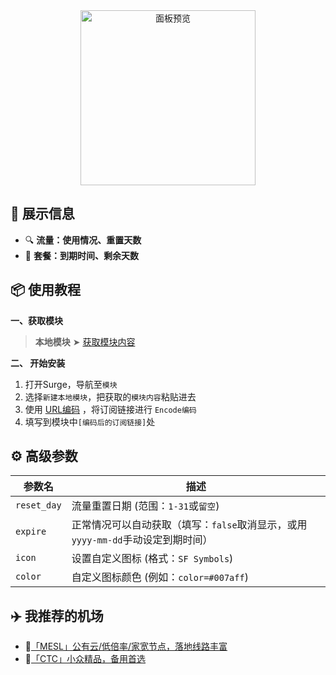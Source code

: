 <div align="center">
<img src="https://raw.githubusercontent.com/cc63/Surge/main/Module/Panel/Sub-info/Moore/Sub-info.PNG" width="280" alt="面板预览">
<br>

</div>

## 🌟 展示信息

- 🔍 **流量：使用情况、重置天数**
- 📅 **套餐：到期时间、剩余天数**

## 📦 使用教程

**一、获取模块**

> **本地模块** ➤ [获取模块内容](https://raw.githubusercontent.com/cc63/Surge/main/Module/Panel/Sub-info/Moore/Sub-info.sgmodule)

**二、 开始安装**

1. 打开Surge，导航至`模块`
2. 选择`新建本地模块`，把获取的`模块内容`粘贴进去
3. 使用 [URL编码](https://www.urlencoder.org/zh/) ，将订阅链接进行 `Encode编码`
4. 填写到模块中`[编码后的订阅链接]`处

## ⚙️ 高级参数

| 参数名     | 描述                                         |
|-----------|---------------------------------------------|
| `reset_day` | 流量重置日期 (范围：`1-31`或`留空`)                   |
| `expire`   | 正常情况可以自动获取（填写：`false`取消显示，或用`yyyy-mm-dd`手动设定到期时间） |
| `icon`     | 设置自定义图标 (格式：`SF Symbols`)              |
| `color`    | 自定义图标颜色 (例如：`color=#007aff`)        |


## ✈️ 我推荐的机场

- 🚀[「MESL」公有云/低倍率/家宽节点，落地线路丰富](https://in.mesl.cloud/#/register?code=YiKXC8T0)
- 🚀[「CTC」小众精品，备用首选](https://www.jinglongyu.com/#/register?code=NhhJLvBB)
